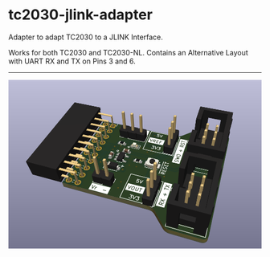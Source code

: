 # tc2030-jlink-adapter

Adapter to adapt TC2030 to a JLINK Interface.

Works for both TC2030 and TC2030-NL. Contains an Alternative Layout with UART RX and TX on Pins 3 and 6.


<hr>

![Image showing the PCB](./docs/picture.png "image")
